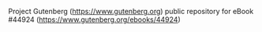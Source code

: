 Project Gutenberg (https://www.gutenberg.org) public repository for eBook #44924 (https://www.gutenberg.org/ebooks/44924)
